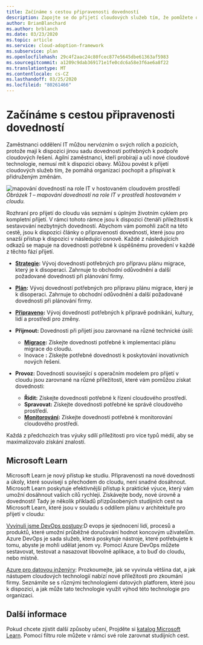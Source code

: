 ```yaml
---
title: Začínáme s cestou připravenosti dovedností
description: Zapojte se do přijetí cloudových služeb tím, že pomůžete organizaci pochopit a využít související změny, a to tak, že začnete s cestou připravenosti na dovednosti.
author: BrianBlanchard
ms.author: brblanch
ms.date: 03/23/2020
ms.topic: article
ms.service: cloud-adoption-framework
ms.subservice: plan
ms.openlocfilehash: 29c4f2aac24c80fcec877e5645dbe61363af5983
ms.sourcegitcommit: a1209c9dab369171e1fe0cdc6a58e3f6ae6a8f22
ms.translationtype: MT
ms.contentlocale: cs-CZ
ms.lasthandoff: 03/25/2020
ms.locfileid: "80261466"
---
```

# <a name="getting-started-on-a-skills-readiness-path"></a>Začínáme s cestou připravenosti dovedností

Zaměstnanci oddělení IT můžou nervózním o svých rolích a pozicích, protože mají k dispozici jinou sadu dovedností potřebných k podpoře cloudových řešení. Agilní zaměstnanci, kteří probírají a učí nové cloudové technologie, nemusí mít k dispozici obavy. Můžou povést k přijetí cloudových služeb tím, že pomáhá organizaci pochopit a přispívat k přidruženým změnám.

![mapování dovedností na role IT v hostovaném cloudovém prostředí](../_images/skills-guidance.png)
*Obrázek 1 – mapování dovedností na role IT v prostředí hostovaném v cloudu.*

Rozhraní pro přijetí do cloudu vás seznámí s úplným životním cyklem pro kompletní přijetí. V rámci tohoto rámce jsou k dispozici čtenáři příležitostí k sestavování nezbytných dovedností. Abychom vám pomohli začít na této cestě, jsou k dispozici články o připravenosti dovedností, které jsou pro snazší přístup k dispozici v následující osnově. Každé z následujících odkazů se mapuje na dovednosti potřebné k úspěšnému provedení v každé z těchto fází přijetí.

- **[Strategie](../strategy/suggested-skills.md):** Vývoj dovedností potřebných pro přípravu plánu migrace, který je k disoperaci. Zahrnuje to obchodní odůvodnění a další požadované dovednosti při plánování firmy.
- **[Plán](./suggested-skills.md):** Vývoj dovedností potřebných pro přípravu plánu migrace, který je k disoperaci. Zahrnuje to obchodní odůvodnění a další požadované dovednosti při plánování firmy.
- **[Připraveno](../ready/suggested-skills.md):** Vývoj dovedností potřebných k přípravě podnikání, kultury, lidí a prostředí pro změny.

- **Přijmout:** Dovednosti při přijetí jsou zarovnané na různé technické úsilí:
  - **[Migrace](../migrate/suggested-skills.md):** Získejte dovednosti potřebné k implementaci plánu migrace do cloudu.
  - Inovace **:** Získejte potřebné dovednosti k poskytování inovativních nových řešení.

- **Provoz:** Dovednosti související s operačním modelem pro přijetí v cloudu jsou zarovnané na různé příležitosti, které vám pomůžou získat dovednosti:
  - **Řídit:** Získejte dovednosti potřebné k řízení cloudového prostředí.
  - **Spravovat:** Získejte dovednosti potřebné ke správě cloudového prostředí.
  - **[Monitorování](../manage/monitor/suggested-skills.md):** Získejte dovednosti potřebné k monitorování cloudového prostředí.

Každá z předchozích tras výuky sdílí příležitosti pro více typů médií, aby se maximalizovalo získání znalostí.

## <a name="microsoft-learn"></a>Microsoft Learn

Microsoft Learn je nový přístup ke studiu. Připravenosti na nové dovednosti a úkoly, které souvisejí s přechodem do cloudu, není snadné dosáhnout. Microsoft Learn poskytuje efektivnější přístup k praktické výuce, který vám umožní dosáhnout vašich cílů rychleji. Získávejte body, nové úrovně a dovednosti!
Tady je několik příkladů přizpůsobených studijních cest na Microsoft Learn, které jsou v souladu s oddílem plánu v architektuře pro přijetí v cloudu:

[Vyvinuli jsme DevOps postupy](https://docs.microsoft.com/learn/paths/evolve-your-devops-practices):D evops je sjednocení lidí, procesů a produktů, které umožní průběžné doručování hodnot koncovým uživatelům. Azure DevOps je sada služeb, která poskytuje nástroje, které potřebujete k tomu, abyste je mohli udělat jenom vy. Pomocí Azure DevOps můžete sestavovat, testovat a nasazovat libovolné aplikace, a to buď do cloudu, nebo místně.

[Azure pro datovou inženýry](https://docs.microsoft.com/learn/paths/azure-for-the-data-engineer): Prozkoumejte, jak se vyvinula většina dat, a jak nástupem cloudových technologií nabízí nové příležitosti pro zkoumání firmy. Seznámíte se s různými technologiemi datových platforem, které jsou k dispozici, a jak může tato technologie využít výhod této technologie pro organizaci.

## <a name="learn-more"></a>Další informace

Pokud chcete zjistit další způsoby učení, Projděte si [katalog Microsoft Learn](https://docs.microsoft.com/learn/browse). Pomocí filtru role můžete v rámci své role zarovnat studijních cest.
